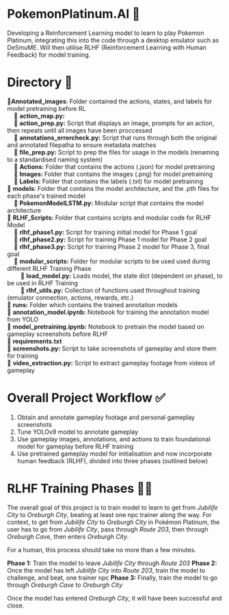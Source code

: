 # PokemonPlatinum.AI 👾
Developing a Reinforcement Learning model to learn to play Pokemon Platinum, integrating this into the code through a desktop emulator such as DeSmuME. Will then utilise RLHF (Reinforcement Learning with Human Feedback) for model training.

# Directory 📍
📁**Annotated_images**: Folder contained the actions, states, and labels for model pretraining before RL<br>
&nbsp;&nbsp;&nbsp;&nbsp;📄 **action_map.py:** <br>
&nbsp;&nbsp;&nbsp;&nbsp;📄 **action_prep.py:** Script that displays an image, prompts for an action, then repeats until all images have been proccessed <br>
&nbsp;&nbsp;&nbsp;&nbsp;📄 **annotations_errorcheck.py:** Script that runs through both the original and annotated filepatha to ensure metadata matches<br>
&nbsp;&nbsp;&nbsp;&nbsp;📄 **file_prep.py:** Script to prep the files for usage in the models (renaming to a standardised naming system)<br>
&nbsp;&nbsp;&nbsp;&nbsp;📁 **Actions:** Folder that contains the actions (.json) for model pretraining <br>
&nbsp;&nbsp;&nbsp;&nbsp;📁 **Images:** Folder that contains the images (.png) for model pretraining<br>
&nbsp;&nbsp;&nbsp;&nbsp;📁 **Labels:** Folder that contains the labels (.txt) for model pretraining <br>
📁 **models**: Folder that contains the model architecture, and the .pth files for each phase's trained model <br>
&nbsp;&nbsp;&nbsp;&nbsp;📄 **PokemonModelLSTM.py:** Modular script that contains the model architecture<br>
📁 **RLHF_Scripts:** Folder that contains scripts and modular code for RLHF Model<br>
&nbsp;&nbsp;&nbsp;&nbsp;📄 **rlhf_phase1.py:** Script for training initial model for Phase 1 goal<br>
&nbsp;&nbsp;&nbsp;&nbsp;📄 **rlhf_phase2.py:** Script for training Phase 1 model for Phase 2 goal<br>
&nbsp;&nbsp;&nbsp;&nbsp;📄 **rlhf_phase3.py:** Script for training Phase 2 model for Phase 3, final goal<br>
&nbsp;&nbsp;&nbsp;&nbsp;📁 **modular_scripts:** Folder for modular scripts to be used used during different RLHF Training Phase<br>
&nbsp;&nbsp;&nbsp;&nbsp;&nbsp;&nbsp;&nbsp;&nbsp;📄 **load_model.py:** Loads model, the state dict (dependent on phase), to be used in RLHF Training<br>
&nbsp;&nbsp;&nbsp;&nbsp;&nbsp;&nbsp;&nbsp;&nbsp;📄 **rlhf_utils.py:** Collection of functions used throughout training (emulator connection, actions, rewards, etc.)<br>
📁 **runs:** Folder which contains the trained annotation models<br>
📄 **annotation_model.ipynb:** Notebook for training the annotation model from YOLO<br>
📄 **model_pretraining.ipynb:** Notebook to pretrain the model based on gameplay screenshots before RLHF<br>
📄 **requirements.txt**<br>
📄 **screenshots.py:** Script to take screenshots of gameplay and store them for training<br>
📄 **video_extraction.py:** Script to extract gameplay footage from videos of gameplay<br>

# Overall Project Workflow ✅
1. Obtain and annotate gameplay footage and personal gameplay screenshots
2. Tune YOLOv9 model to annotate gameplay
3. Use gameplay images, annotations, and actions to train foundational model for gameplay before RLHF training
4. Use pretrained gameplay model for initialisation and now incorporate human feedback (RLHF), divided into three phases (outlined below)

# RLHF Training Phases 🏋🏽
The overall goal of this project is to train model to learn to get from *Jubilife City* to *Oreburgh City*, beating at least one npc trainer along the way. For context, to get from *Jubilife City* to *Oreburgh City* in Pokémon Platinum, the user has to go from *Jubilife City*, pass through *Route 203*, then through *Oreburgh Cave*, then enters *Oreburgh City*.

For a human, this process should take no more than a few minutes.

**Phase 1:** Train the model to leave *Jubilife City* through *Route 203* 
**Phase 2:** Once the model has left *Jubilife City* into *Route 203*, train the model to challenge, and beat, one trainer npc
**Phase 3:** Finally, train the model to go through *Oreburgh Cave* to *Oreburgh City*

Once the model has entered *Oreburgh City*, it will have been successful and close.


